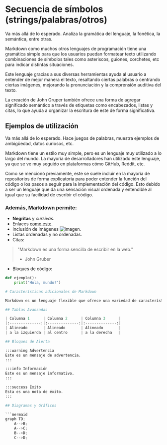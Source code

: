 # Secuencia de símbolos (strings/palabras/otros)

Va más allá de lo esperado. Analiza la gramática del lenguaje, la fonética, la semántica, entre otras.

Markdown como muchos otros lenguajes de programación tiene una gramática simple para que los usuarios puedan formatear texto utilizando combinaciones de símbolos tales como asteriscos, guiones, corchetes, etc para indicar distintas situaciones. 

Este lenguaje gracias a sus diversas herramientas ayuda al usuario a entender de mejor manera el texto, resaltando ciertas palabras o centrando ciertas imágenes,  mejorando la pronunciación y la comprensión auditiva del texto.

La creación de John Gruper también ofrece una forma de agregar significado semántico a través de etiquetas como encabezados, listas y citas, lo que ayuda a organizar la escritura de este de forma significativa.

## Ejemplos de utilización

Va más allá de lo esperado. Hace juegos de palabras, muestra ejemplos de ambigüedad, datos curiosos, etc.

Markdown tiene un estilo muy simple, pero es un lenguaje muy utilizado a lo largo del mundo. La mayoría de desarrolladores han utilizado este lenguaje, ya que se ve muy seguido en plataformas cómo GitHub, Reddit, etc. 
	
Como se mencionó previamente, este se suele incluir en la mayoría de repositorios de forma explicatoria para poder entender la función del código o los pasos a seguir para la implementación del código. Esto debido a ser un lenguaje que da una sensación visual ordenada y entendible al igual que su facilidad de escribir el código.


### Además, Markdown permite:

- **Negritas** y *cursivas*.
- Enlaces [como este](https://www.ejemplo.com).
- Inclusión de imágenes ![imagen](https://www.ejemplo.com/imagen.png).
- Listas ordenadas y no ordenadas.
- Citas:

> "Markdown es una forma sencilla de escribir en la web."
> - John Gruber

- Bloques de código:

```python
def ejemplo():
    print("Hola, mundo!")

# Características adicionales de Markdown

Markdown es un lenguaje flexible que ofrece una variedad de características avanzadas para la creación de contenido enriquecido. Algunas de estas características incluyen:

## Tablas Avanzadas

| Columna 1      | Columna 2      | Columna 3      |
|:--------------:|:--------------:|:--------------:|
| Alineado       | Alineado       | Alineado       |
| a la izquierda | al centro      | a la derecha   |

## Bloques de Alerta

:::warning Advertencia
Este es un mensaje de advertencia.
:::

:::info Información
Este es un mensaje informativo.
:::

:::success Éxito
Esta es una nota de éxito.
:::

## Diagramas y Gráficos

```mermaid
graph TD;
    A-->B;
    A-->C;
    B-->D;
    C-->D;


